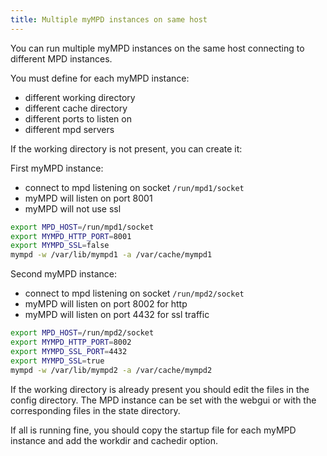 ```yaml
---
title: Multiple myMPD instances on same host
---
```


You can run multiple myMPD instances on the same host connecting to different MPD instances.

You must define for each myMPD instance:

- different working directory
- different cache directory
- different ports to listen on
- different mpd servers

If the working directory is not present, you can create it:

First myMPD instance:

- connect to mpd listening on socket `/run/mpd1/socket`
- myMPD will listen on port 8001
- myMPD will not use ssl

```sh
export MPD_HOST=/run/mpd1/socket
export MYMPD_HTTP_PORT=8001
export MYMPD_SSL=false
mympd -w /var/lib/mympd1 -a /var/cache/mympd1
```

Second myMPD instance:

- connect to mpd listening on socket `/run/mpd2/socket`
- myMPD will listen on port 8002 for http
- myMPD will listen on port 4432 for ssl traffic

```sh
export MPD_HOST=/run/mpd2/socket
export MYMPD_HTTP_PORT=8002
export MYMPD_SSL_PORT=4432
export MYMPD_SSL=true
mympd -w /var/lib/mympd2 -a /var/cache/mympd2
```

If the working directory is already present you should edit the files in the config directory. The MPD instance can be set with the webgui or with the corresponding files in the state directory.

If all is running fine, you should copy the startup file for each myMPD instance and add the workdir and cachedir option.
